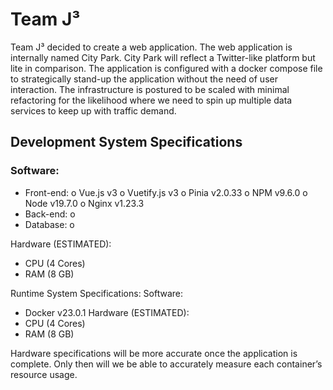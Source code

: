 # Team J³

Team J³ decided to create a web application. The web application is internally named City Park. City Park will reflect a Twitter-like platform but lite in comparison. The application is configured with a docker compose file to strategically stand-up the application without the need of user interaction. The infrastructure is postured to be scaled with minimal refactoring for the likelihood where we need to spin up multiple data services to keep up with traffic demand.

## Development System Specifications

### Software:
-	Front-end:
o	Vue.js v3
o	Vuetify.js v3
o	Pinia v2.0.33
o	NPM v9.6.0
o	Node v19.7.0
o	Nginx v1.23.3
-	Back-end:
o	
-	Database:
o	

Hardware (ESTIMATED):
-	CPU (4 Cores)
-	RAM (8 GB)


Runtime System Specifications:
Software:
-	Docker v23.0.1
Hardware (ESTIMATED):
-	CPU (4 Cores)
-	RAM (8 GB)

Hardware specifications will be more accurate once the application is complete. Only then will we be able to accurately measure each container’s resource usage.

 

